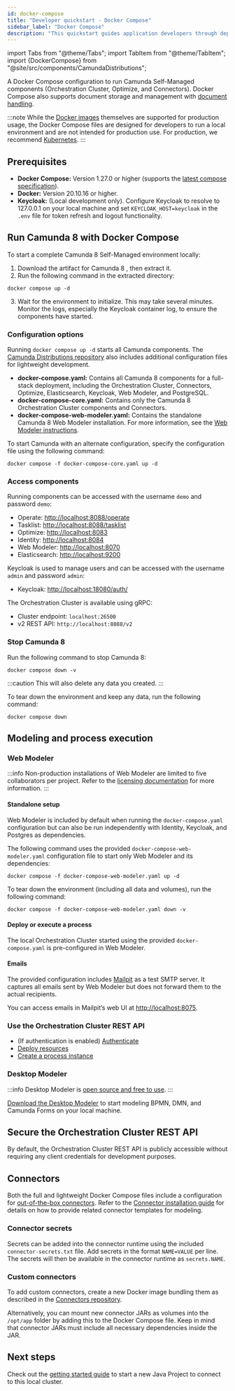 ```yaml
---
id: docker-compose
title: "Developer quickstart - Docker Compose"
sidebar_label: "Docker Compose"
description: "This quickstart guides application developers through deploying Camunda 8 Self-Managed to a local Orchestration Cluster on Docker Compose"
---
```


import Tabs from "@theme/Tabs";
import TabItem from "@theme/TabItem";
import {DockerCompose} from "@site/src/components/CamundaDistributions";

A Docker Compose configuration to run Camunda Self-Managed components (Orchestration Cluster, Optimize, and Connectors). Docker Compose also supports document storage and management with [document handling](/self-managed/concepts/document-handling/overview.md).

:::note
While the [Docker images](/self-managed/installation-methods/docker/docker.md) themselves are supported for production usage, the Docker Compose files are designed for developers to run a local environment and are not intended for production use. For production, we recommend [Kubernetes](/self-managed/installation-methods/helm/install.md).
:::

## Prerequisites

- **Docker Compose:** Version 1.27.0 or higher (supports the [latest compose specification](https://docs.docker.com/compose/compose-file/)).
- **Docker:** Version 20.10.16 or higher.
- **Keycloak:** (Local development only). Configure Keycloak to resolve to 127.0.0.1 on your local machine and set `KEYCLOAK_HOST=keycloak` in the `.env` file for token refresh and logout functionality.

## Run Camunda 8 with Docker Compose

To start a complete Camunda 8 Self-Managed environment locally:

1. Download the artifact for Camunda 8 <DockerCompose/>, then extract it.
2. Run the following command in the extracted directory:

```shell
docker compose up -d
```

3. Wait for the environment to initialize. This may take several minutes. Monitor the logs, especially the Keycloak container log, to ensure the components have started.

### Configuration options

Running `docker compose up -d` starts all Camunda components. The [Camunda Distributions repository](https://github.com/camunda/camunda-distributions) also includes additional configuration files for lightweight development.

- **docker-compose.yaml:** Contains all Camunda 8 components for a full-stack deployment, including the Orchestration Cluster, Connectors, Optimize, Elasticsearch, Keycloak, Web Modeler, and PostgreSQL.
- **docker-compose-core.yaml:** Contains only the Camunda 8 Orchestration Cluster components and Connectors.
- **docker-compose-web-modeler.yaml:** Contains the standalone Camunda 8 Web Modeler installation. For more information, see the [Web Modeler instructions](#web-modeler).

To start Camunda with an alternate configuration, specify the configuration file using the following command:

```shell
docker compose -f docker-compose-core.yaml up -d
```

### Access components

Running components can be accessed with the username `demo` and password `demo`:

- Operate: [http://localhost:8088/operate](http://localhost:8088/operate)
- Tasklist: [http://localhost:8088/tasklist](http://localhost:8088/tasklist)
- Optimize: [http://localhost:8083](http://localhost:8083)
- Identity: [http://localhost:8084](http://localhost:8084)
- Web Modeler: [http://localhost:8070](http://localhost:8070)
- Elasticsearch: [http://localhost:9200](http://localhost:9200)

Keycloak is used to manage users and can be accessed with the username `admin` and password `admin`:

- Keycloak: [http://localhost:18080/auth/](http://localhost:18080/auth/)

The Orchestration Cluster is available using gRPC:

- Cluster endpoint: `localhost:26500`
- v2 REST API: `http://localhost:8088/v2`

### Stop Camunda 8

Run the following command to stop Camunda 8:

```shell
docker compose down -v
```

:::caution
This will also delete any data you created.
:::

To tear down the environment and keep any data, run the following command:

```shell
docker compose down
```

## Modeling and process execution

### Web Modeler

:::info
Non-production installations of Web Modeler are limited to five collaborators per project. Refer to the [licensing documentation](/reference/licenses.md) for more information.
:::

#### Standalone setup

Web Modeler is included by default when running the `docker-compose.yaml` configuration but can also be run independently with Identity, Keycloak, and Postgres as dependencies.

The following command uses the provided `docker-compose-web-modeler.yaml` configuration file to start only Web Modeler and its dependencies:

```shell
docker compose -f docker-compose-web-modeler.yaml up -d
```

To tear down the environment (including all data and volumes), run the following command:

```shell
docker compose -f docker-compose-web-modeler.yaml down -v
```

#### Deploy or execute a process

The local Orchestration Cluster started using the provided `docker-compose.yaml` is pre-configured in Web Modeler.

#### Emails

The provided configuration includes [Mailpit](https://github.com/axllent/mailpit) as a test SMTP server. It captures all emails sent by Web Modeler but does not forward them to the actual recipients.

You can access emails in Mailpit’s web UI at [http://localhost:8075](http://localhost:8075).

### Use the Orchestration Cluster REST API

- (If authentication is enabled) [Authenticate](apis-tools/orchestration-cluster-api-rest/orchestration-cluster-api-rest-authentication.md)
- [Deploy resources](apis-tools/orchestration-cluster-api-rest/specifications/create-deployment.api.mdx)
- [Create a process instance](apis-tools/orchestration-cluster-api-rest/specifications/create-process-instance.api.mdx)

### Desktop Modeler

:::info
Desktop Modeler is [open source and free to use](https://github.com/camunda/camunda-modeler).
:::

[Download the Desktop Modeler](https://camunda.com/download/modeler/) to start modeling BPMN, DMN, and Camunda Forms on your local machine.

## Secure the Orchestration Cluster REST API

By default, the Orchestration Cluster REST API is publicly accessible without requiring any client credentials for development purposes.

## Connectors

Both the full and lightweight Docker Compose files include a configuration for [out-of-the-box connectors](/components/connectors/out-of-the-box-connectors/available-connectors-overview.md). Refer to the [Connector installation guide](/self-managed/components/connectors/overview.md) for details on how to provide related connector templates for modeling.

### Connector secrets

Secrets can be added into the connector runtime using the included `connector-secrets.txt` file. Add secrets in the format `NAME=VALUE` per line. The secrets will then be available in the connector runtime as `secrets.NAME`.

### Custom connectors

To add custom connectors, create a new Docker image bundling them as described in the [Connectors repository](https://github.com/camunda/connectors).

Alternatively, you can mount new connector JARs as volumes into the `/opt/app` folder by adding this to the Docker Compose file. Keep in mind that connector JARs must include all necessary dependencies inside the JAR.

## Next steps

Check out the [getting started guide](/guides/getting-started-example.md) to start a new Java Project to connect to this local cluster.
